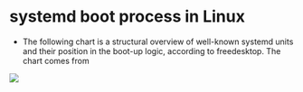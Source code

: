 # systemd boot process in Linux
- The following chart is a structural overview of well-known systemd units and their position in the boot-up logic, according to freedesktop. The chart comes from

![](https://github.com/nu11secur1ty/All-Stages-of-Linux-Booting-Process-/blob/master/SYSTEMD/boot/systemd_boot.png)
